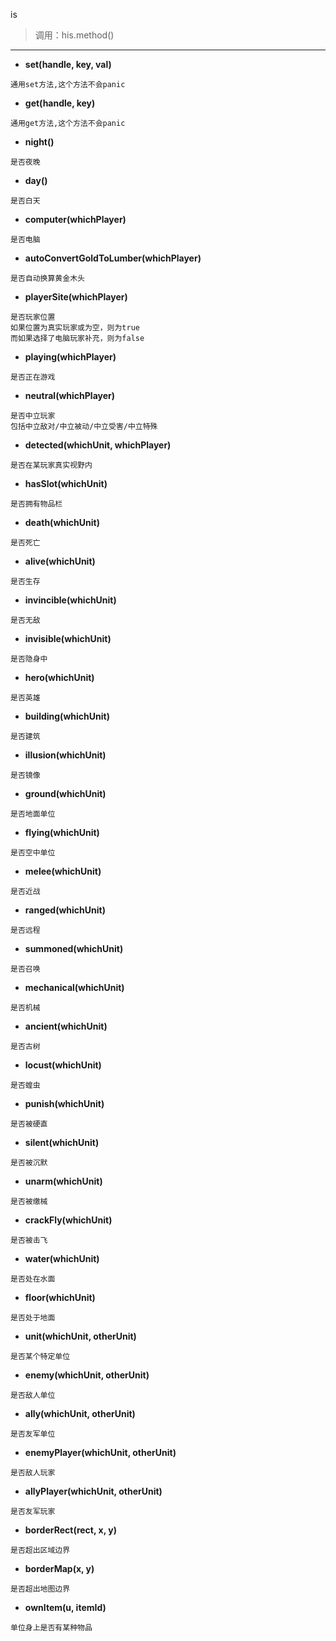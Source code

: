 is

> 调用：his.method()

---

* **set(handle, key, val)**
```
通用set方法,这个方法不会panic
```

* **get(handle, key)**
```
通用get方法,这个方法不会panic
```

* **night()**
```
是否夜晚
```

* **day()**
```
是否白天
```

* **computer(whichPlayer)**
```
是否电脑
```

* **autoConvertGoldToLumber(whichPlayer)**
```
是否自动换算黄金木头
```

* **playerSite(whichPlayer)**
```
是否玩家位置
如果位置为真实玩家或为空，则为true
而如果选择了电脑玩家补充，则为false
```

* **playing(whichPlayer)**
```
是否正在游戏
```

* **neutral(whichPlayer)**
```
是否中立玩家
包括中立敌对/中立被动/中立受害/中立特殊
```

* **detected(whichUnit, whichPlayer)**
```
是否在某玩家真实视野内
```

* **hasSlot(whichUnit)**
```
是否拥有物品栏
```

* **death(whichUnit)**
```
是否死亡
```

* **alive(whichUnit)**
```
是否生存
```

* **invincible(whichUnit)**
```
是否无敌
```

* **invisible(whichUnit)**
```
是否隐身中
```

* **hero(whichUnit)**
```
是否英雄
```

* **building(whichUnit)**
```
是否建筑
```

* **illusion(whichUnit)**
```
是否镜像
```

* **ground(whichUnit)**
```
是否地面单位
```

* **flying(whichUnit)**
```
是否空中单位
```

* **melee(whichUnit)**
```
是否近战
```

* **ranged(whichUnit)**
```
是否远程
```

* **summoned(whichUnit)**
```
是否召唤
```

* **mechanical(whichUnit)**
```
是否机械
```

* **ancient(whichUnit)**
```
是否古树
```

* **locust(whichUnit)**
```
是否蝗虫
```

* **punish(whichUnit)**
```
是否被硬直
```

* **silent(whichUnit)**
```
是否被沉默
```

* **unarm(whichUnit)**
```
是否被缴械
```

* **crackFly(whichUnit)**
```
是否被击飞
```

* **water(whichUnit)**
```
是否处在水面
```

* **floor(whichUnit)**
```
是否处于地面
```

* **unit(whichUnit, otherUnit)**
```
是否某个特定单位
```

* **enemy(whichUnit, otherUnit)**
```
是否敌人单位
```

* **ally(whichUnit, otherUnit)**
```
是否友军单位
```

* **enemyPlayer(whichUnit, otherUnit)**
```
是否敌人玩家
```

* **allyPlayer(whichUnit, otherUnit)**
```
是否友军玩家
```

* **borderRect(rect, x, y)**
```
是否超出区域边界
```

* **borderMap(x, y)**
```
是否超出地图边界
```

* **ownItem(u, itemId)**
```
单位身上是否有某种物品
```

